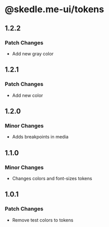 # @skedle.me-ui/tokens

## 1.2.2

### Patch Changes

- Add new gray color

## 1.2.1

### Patch Changes

- Add new color

## 1.2.0

### Minor Changes

- Adds breakpoints in media

## 1.1.0

### Minor Changes

- Changes colors and font-sizes tokens

## 1.0.1

### Patch Changes

- Remove test colors to tokens
